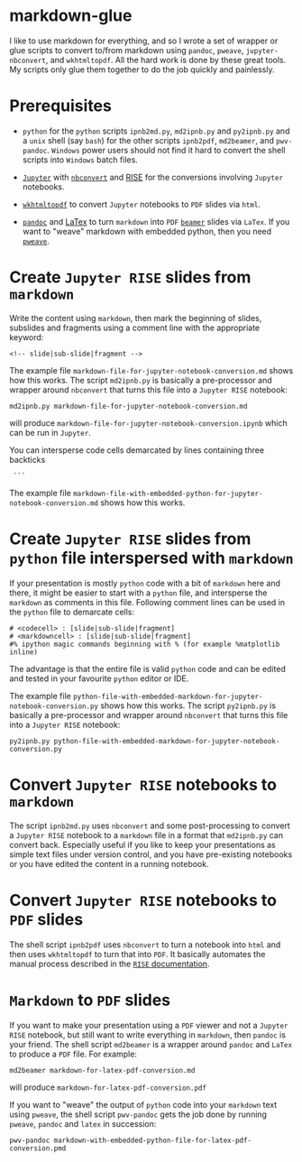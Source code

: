 # markdown-glue

I like to use markdown for everything, and so I wrote a set of wrapper or glue scripts to convert to/from markdown using `pandoc`, `pweave`, `jupyter-nbconvert`, and `wkhtmltopdf`. All the hard work is done by these great tools. My scripts only glue them together to do the job quickly and painlessly.

# Prerequisites

* `python` for the `python` scripts `ipnb2md.py`, `md2ipnb.py` and `py2ipnb.py`
and a `unix` shell (say `bash`) for the other scripts `ipnb2pdf`, `md2beamer`, and `pwv-pandoc`. `Windows` power users should not find it hard to convert the shell scripts into `Windows` batch files.

* [`Jupyter`](https://jupyter.org/) with [`nbconvert`](https://github.com/jupyter/nbconvert) and [RISE](https://github.com/damianavila/RISE) for the conversions involving `Jupyter` notebooks.

* [`wkhtmltopdf`](https://wkhtmltopdf.org/) to convert `Jupyter` notebooks to `PDF` slides via `html`.

* [`pandoc`](https://pandoc.org/) and [LaTex](https://www.latex-project.org/) to turn `markdown` into  `PDF` [`beamer`](https://ctan.org/pkg/beamer?lang=en) slides via `LaTex`. If you want to "weave" markdown with embedded python, then you need [`pweave`](http://mpastell.com/pweave/).

# Create `Jupyter RISE` slides from `markdown`

Write the content using `markdown`, then mark the beginning of slides, subslides and fragments using a comment line with the appropriate keyword:

    <!-- slide|sub-slide|fragment -->

The example file `markdown-file-for-jupyter-notebook-conversion.md` shows how this works. The script `md2ipnb.py` is basically a pre-processor and wrapper around `nbconvert` that turns this file into a `Jupyter RISE` notebook:

    md2ipnb.py markdown-file-for-jupyter-notebook-conversion.md

will produce `markdown-file-for-jupyter-notebook-conversion.ipynb` which can be run in `Jupyter`.

You can intersperse code cells demarcated by lines containing three backticks

     ```
The example file `markdown-file-with-embedded-python-for-jupyter-notebook-conversion.md` shows how this works. 

# Create `Jupyter RISE` slides from `python` file interspersed with `markdown` 

If your presentation is mostly `python` code with a bit of `markdown` here and there, it might be easier to start with a `python` file, and intersperse the `markdown` as comments in this file. Following comment lines can be used in the `python` file to demarcate cells:
    
    # <codecell> : [slide|sub-slide|fragment]
    # <markdowncell> : [slide|sub-slide|fragment]
    #% ipython magic commands beginning with % (for example %matplotlib inline)

The advantage is that the entire file is valid `python` code and can be edited and tested in your favourite `python` editor or IDE.

The example file `python-file-with-embedded-markdown-for-jupyter-notebook-conversion.py` shows how this works. The script `py2ipnb.py` is basically a pre-processor and wrapper around `nbconvert` that turns this file into a `Jupyter RISE` notebook:

    py2ipnb.py python-file-with-embedded-markdown-for-jupyter-notebook-conversion.py

# Convert `Jupyter RISE` notebooks to `markdown`

The script `ipnb2md.py` uses `nbconvert` and some post-processing to convert a `Jupyter RISE` notebook to a `markdown` file in a format that `md2ipnb.py` can convert back. Especially useful if you like to keep your presentations as simple text files under version control, and you have pre-existing notebooks or you have edited the content in a running notebook.

# Convert `Jupyter RISE` notebooks to `PDF` slides

The shell script `ipnb2pdf` uses `nbconvert` to turn a notebook into `html` and then uses `wkhtmltopdf` to turn that into `PDF`. It basically automates the manual process described in the [`RISE` documentation](https://rise.readthedocs.io/en/stable/exportpdf.html).

# `Markdown` to `PDF` slides

If you want to make your presentation using a `PDF` viewer and not a `Jupyter RISE` notebook, but still want to write everything in `markdown`, then `pandoc` is your friend. The shell script `md2beamer` is a wrapper around `pandoc` and `LaTex` to produce a `PDF` file. For example:

    md2beamer markdown-for-latex-pdf-conversion.md

will produce `markdown-for-latex-pdf-conversion.pdf`

If you want to "weave" the output of `python` code into your `markdown` text using `pweave`, the shell script `pwv-pandoc` gets the job done by running `pweave`, `pandoc` and `latex` in succession:

    pwv-pandoc markdown-with-embedded-python-file-for-latex-pdf-conversion.pmd

